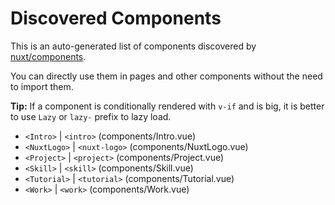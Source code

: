 # Discovered Components

This is an auto-generated list of components discovered by [nuxt/components](https://github.com/nuxt/components).

You can directly use them in pages and other components without the need to import them.

**Tip:** If a component is conditionally rendered with `v-if` and is big, it is better to use `Lazy` or `lazy-` prefix to lazy load.

- `<Intro>` | `<intro>` (components/Intro.vue)
- `<NuxtLogo>` | `<nuxt-logo>` (components/NuxtLogo.vue)
- `<Project>` | `<project>` (components/Project.vue)
- `<Skill>` | `<skill>` (components/Skill.vue)
- `<Tutorial>` | `<tutorial>` (components/Tutorial.vue)
- `<Work>` | `<work>` (components/Work.vue)
